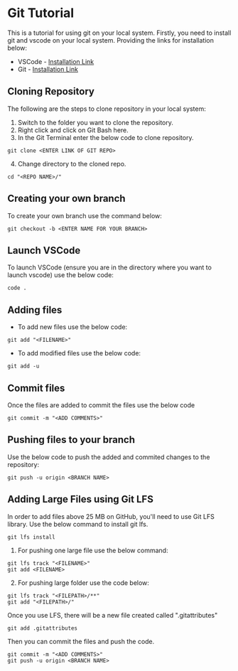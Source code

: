# Git Tutorial
This is a tutorial for using git on your local system. Firstly, you need to install git and vscode on your local system. Providing the links for installation below:
- VSCode - [Installation Link](https://code.visualstudio.com/download)
- Git - [Installation Link](https://git-scm.com/downloads)

## Cloning Repository
The following are the steps to clone repository in your local system:
1. Switch to the folder you want to clone the repository.
2. Right click and click on Git Bash here.
3. In the Git Terminal enter the below code to clone repository.
```
git clone <ENTER LINK OF GIT REPO>
```
4. Change directory to the cloned repo.
```
cd "<REPO NAME>/"
```
## Creating your own branch
To create your own branch use the command below:
```
git checkout -b <ENTER NAME FOR YOUR BRANCH>
```

## Launch VSCode 
To launch VSCode (ensure you are in the directory where you want to launch vscode) use the below code:
```
code .
```

## Adding files
- To add new files use the below code:
```
git add "<FILENAME>"
```
- To add modified files use the below code:
```
git add -u
```

## Commit files
Once the files are added to commit the files use the below code
```
git commit -m "<ADD COMMENTS>"
```

## Pushing files to your branch
Use the below code to push the added and commited changes to the repository:
```
git push -u origin <BRANCH NAME>
```

## Adding Large Files using Git LFS
In order to add files above 25 MB on GitHub, you'll need to use Git LFS library. Use the below command to install git lfs.
```
git lfs install
```
1. For pushing one large file use the below command:
```
git lfs track "<FILENAME>"
git add <FILENAME>
```
2. For pushing large folder use the code below:
```
git lfs track "<FILEPATH>/**"
git add "<FILEPATH>/"
```
Once you use LFS, there will be a new file created called ".gitattributes"
```
git add .gitattributes
```
Then you can commit the files and push the code.
```
git commit -m "<ADD COMMENTS>"
git push -u origin <BRANCH NAME>
```
